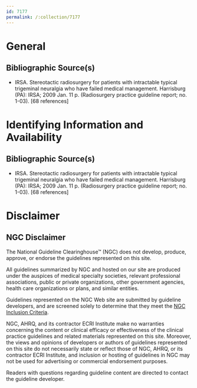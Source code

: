 ```yaml
---
id: 7177
permalink: /:collection/7177
---
```


# General

## Bibliographic Source(s)

- IRSA. Stereotactic radiosurgery for patients with intractable typical trigeminal neuralgia who have failed medical management. Harrisburg (PA): IRSA; 2009 Jan. 11 p. (Radiosurgery practice guideline report; no. 1-03). [68 references]

# Identifying Information and Availability

## Bibliographic Source(s)

- IRSA. Stereotactic radiosurgery for patients with intractable typical trigeminal neuralgia who have failed medical management. Harrisburg (PA): IRSA; 2009 Jan. 11 p. (Radiosurgery practice guideline report; no. 1-03). [68 references]

# Disclaimer

## NGC Disclaimer

The National Guideline Clearinghouse™ (NGC) does not develop, produce, approve, or endorse the guidelines represented on this site.

All guidelines summarized by NGC and hosted on our site are produced under the auspices of medical specialty societies, relevant professional associations, public or private organizations, other government agencies, health care organizations or plans, and similar entities.

Guidelines represented on the NGC Web site are submitted by guideline developers, and are screened solely to determine that they meet the [NGC Inclusion Criteria](/help-and-about/summaries/inclusion-criteria).

NGC, AHRQ, and its contractor ECRI Institute make no warranties concerning the content or clinical efficacy or effectiveness of the clinical practice guidelines and related materials represented on this site. Moreover, the views and opinions of developers or authors of guidelines represented on this site do not necessarily state or reflect those of NGC, AHRQ, or its contractor ECRI Institute, and inclusion or hosting of guidelines in NGC may not be used for advertising or commercial endorsement purposes.

Readers with questions regarding guideline content are directed to contact the guideline developer.

